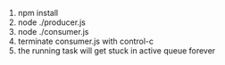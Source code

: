1. npm install
2. node ./producer.js
3. node ./consumer.js
4. terminate consumer.js with control-c
5. the running task will get stuck in active queue forever 
